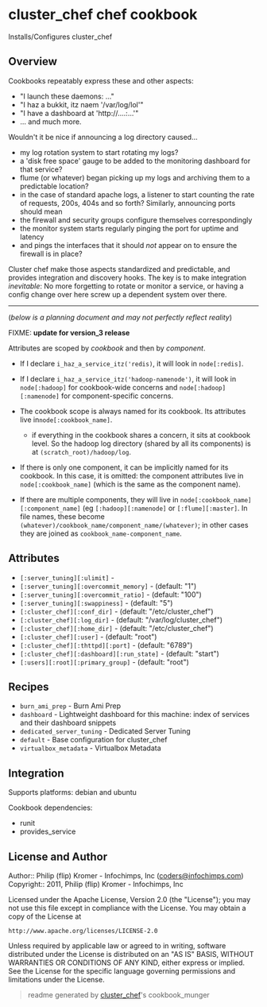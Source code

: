 # cluster_chef chef cookbook

Installs/Configures cluster_chef

## Overview

Cookbooks repeatably express these and other aspects:
* "I launch these daemons: ..."
* "I haz a bukkit, itz naem '/var/log/lol'"
* "I have a dashboard at 'http://....:...'"
* ... and much more.

Wouldn't it be nice if announcing a log directory caused...
  - my log rotation system to start rotating my logs?
  - a 'disk free space' gauge to be added to the monitoring dashboard for that service?
  - flume (or whatever) began picking up my logs and archiving them to a predictable location?
  - in the case of standard apache logs, a listener to start counting the rate of requests, 200s, 404s and so forth?
Similarly, announcing ports should mean
  - the firewall and security groups configure themselves correspondingly
  - the monitor system starts regularly pinging the port for uptime and latency 
  - and pings the interfaces that it should *not* appear on to ensure the firewall is in place?

Cluster chef make those aspects standardized and predictable, and provides integration and discovery hooks. The key is to make integration *inevitable*: No more forgetting to rotate or monitor a service, or having a config change over here screw up a dependent system over there.

__________________________________________________________________________

(*below is a planning document and may not perfectly reflect reality*)

FIXME: **update for version_3 release**

Attributes are scoped by *cookbook* and then by *component*.
* If I declare `i_haz_a_service_itz('redis)`, it will look in `node[:redis]`.
* If I declare `i_haz_a_service_itz('hadoop-namenode')`, it will look in `node[:hadoop]` for cookbook-wide concerns and `node[:hadoop][:namenode]` for component-specific concerns.

* The cookbook scope is always named for its cookbook. Its attributes live in`node[:cookbook_name]`.
  - if everything in the cookbook shares a concern, it sits at cookbook level. So the hadoop log directory (shared by all its components) is at `(scratch_root)/hadoop/log`.
* If there is only one component, it can be implicitly named for its cookbook. In this case, it is omitted: the component attributes live in `node[:cookbook_name]` (which is the same as the component name).
* If there are multiple components, they will live in `node[:cookbook_name][:component_name]` (eg `[:hadoop][:namenode]` or `[:flume][:master]`. In file names, these become `(whatever)/cookbook_name/component_name/(whatever)`; in other cases they are joined as `cookbook_name-component_name`.

## Attributes

* `[:server_tuning][:ulimit]`         - 
* `[:server_tuning][:overcommit_memory]` -  (default: "1")
* `[:server_tuning][:overcommit_ratio]` -  (default: "100")
* `[:server_tuning][:swappiness]`     -  (default: "5")
* `[:cluster_chef][:conf_dir]`        -  (default: "/etc/cluster_chef")
* `[:cluster_chef][:log_dir]`         -  (default: "/var/log/cluster_chef")
* `[:cluster_chef][:home_dir]`        -  (default: "/etc/cluster_chef")
* `[:cluster_chef][:user]`            -  (default: "root")
* `[:cluster_chef][:thttpd][:port]`   -  (default: "6789")
* `[:cluster_chef][:dashboard][:run_state]` -  (default: "start")
* `[:users][:root][:primary_group]`   -  (default: "root")

## Recipes 

* `burn_ami_prep`            - Burn Ami Prep
* `dashboard`                - Lightweight dashboard for this machine: index of services and their dashboard snippets
* `dedicated_server_tuning`  - Dedicated Server Tuning
* `default`                  - Base configuration for cluster_chef
* `virtualbox_metadata`      - Virtualbox Metadata
## Integration

Supports platforms: debian and ubuntu

Cookbook dependencies:
* runit
* provides_service


## License and Author

Author::                Philip (flip) Kromer - Infochimps, Inc (<coders@infochimps.com>)
Copyright::             2011, Philip (flip) Kromer - Infochimps, Inc

Licensed under the Apache License, Version 2.0 (the "License");
you may not use this file except in compliance with the License.
You may obtain a copy of the License at

    http://www.apache.org/licenses/LICENSE-2.0

Unless required by applicable law or agreed to in writing, software
distributed under the License is distributed on an "AS IS" BASIS,
WITHOUT WARRANTIES OR CONDITIONS OF ANY KIND, either express or implied.
See the License for the specific language governing permissions and
limitations under the License.

> readme generated by [cluster_chef](http://github.com/infochimps/cluster_chef)'s cookbook_munger
